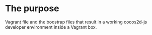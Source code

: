 # The purpose

Vagrant file and the boostrap files that result in a working cocos2d-js developer environment inside a Vagrant box.